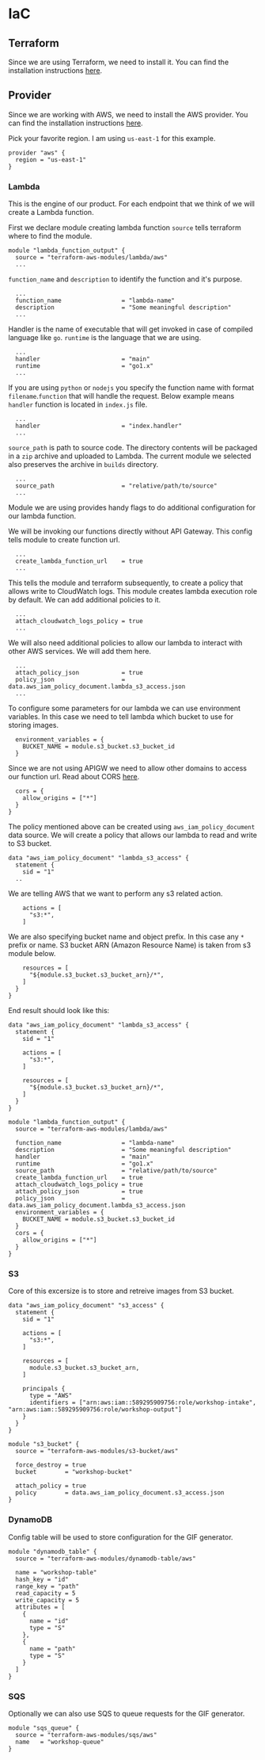 # IaC

## Terraform

Since we are using Terraform, we need to install it. You can find the installation instructions [here](https://learn.hashicorp.com/tutorials/terraform/install-cli).

## Provider
Since we are working with AWS, we need to install the AWS provider. You can find the installation instructions [here](https://registry.terraform.io/providers/hashicorp/aws/latest/docs).

Pick your favorite region. I am using `us-east-1` for this example.

```hcl
provider "aws" {
  region = "us-east-1"
}
```

### Lambda

This is the engine of our product. For each endpoint that we think of we will create a Lambda function.


First we declare module creating lambda function `source` tells terraform where to find the module.
```hcl
module "lambda_function_output" {
  source = "terraform-aws-modules/lambda/aws"
  ...
```

`function_name` and `description` to identify the function and it's purpose.
```hcl
  ...
  function_name                 = "lambda-name"
  description                   = "Some meaningful description"
  ...
```

Handler is the name of executable that will get invoked in case of compiled language like `go`. `runtime` is the language that we are using.

```hcl
  ...
  handler                       = "main"
  runtime                       = "go1.x"
  ...
```
If you are using `python` or `nodejs` you specify the function name with format `filename`.`function` that will handle the request. Below example means `handler` function is located in `index.js` file.
```hcl
  ...
  handler                       = "index.handler"
  ...
```

`source_path` is path to source code. The directory contents will be packaged in a `zip` archive and uploaded to Lambda. The current module we selected also preserves the archive in `builds` directory.
```hcl
  ...
  source_path                   = "relative/path/to/source"
  ...
```

Module we are using provides handy flags to do additional configuration for our lambda function.

We will be invoking our functions directly without API Gateway. This config tells module to create function url.
```hcl
  ...
  create_lambda_function_url    = true
  ...
```

This tells the module and terraform subsequently, to create a policy that allows write to CloudWatch logs. This module creates lambda execution role by default. We can add additional policies to it.
```hcl
  ...
  attach_cloudwatch_logs_policy = true
  ...
```

We will also need additional policies to allow our lambda to interact with other AWS services. We will add them here.

```hcl
  ...
  attach_policy_json            = true
  policy_json                   = data.aws_iam_policy_document.lambda_s3_access.json
  ...
```

To configure some parameters for our lambda we can use environment variables. In this case we need to tell lambda which bucket to use for storing images.
```hcl
  environment_variables = {
    BUCKET_NAME = module.s3_bucket.s3_bucket_id
  }
```

Since we are not using APIGW we need to allow other domains to access our function url. Read about CORS [here](https://developer.mozilla.org/en-US/docs/Web/HTTP/CORS).
```hcl
  cors = {
    allow_origins = ["*"]
  }
}
```

The policy mentioned above can be created using `aws_iam_policy_document` data source. We will create a policy that allows our lambda to read and write to S3 bucket.

```hcl
data "aws_iam_policy_document" "lambda_s3_access" {
  statement {
    sid = "1"
  ..
```

We are telling AWS that we want to perform any s3 related action.
```hcl
    actions = [
      "s3:*",
    ]
```

We are also specifying bucket name and object prefix. In this case any `*` prefix or name. S3 bucket ARN (Amazon Resource Name) is taken from s3 module below.
```hcl
    resources = [
      "${module.s3_bucket.s3_bucket_arn}/*",
    ]
  }
}
```

End result should look like this:
```hcl
data "aws_iam_policy_document" "lambda_s3_access" {
  statement {
    sid = "1"

    actions = [
      "s3:*",
    ]

    resources = [
      "${module.s3_bucket.s3_bucket_arn}/*",
    ]
  }
}

module "lambda_function_output" {
  source = "terraform-aws-modules/lambda/aws"

  function_name                 = "lambda-name"
  description                   = "Some meaningful description"
  handler                       = "main"
  runtime                       = "go1.x"
  source_path                   = "relative/path/to/source"
  create_lambda_function_url    = true
  attach_cloudwatch_logs_policy = true
  attach_policy_json            = true
  policy_json                   = data.aws_iam_policy_document.lambda_s3_access.json
  environment_variables = {
    BUCKET_NAME = module.s3_bucket.s3_bucket_id
  }
  cors = {
    allow_origins = ["*"]
  }
}
```

### S3

Core of this excersize is to store and retreive images from S3 bucket.

```hcl
data "aws_iam_policy_document" "s3_access" {
  statement {
    sid = "1"

    actions = [
      "s3:*",
    ]

    resources = [
      module.s3_bucket.s3_bucket_arn,
    ]

    principals {
      type = "AWS"
      identifiers = ["arn:aws:iam::589295909756:role/workshop-intake", "arn:aws:iam::589295909756:role/workshop-output"]
    }
  }
}

module "s3_bucket" {
  source = "terraform-aws-modules/s3-bucket/aws"

  force_destroy = true
  bucket        = "workshop-bucket"

  attach_policy = true
  policy        = data.aws_iam_policy_document.s3_access.json
}
```

### DynamoDB

Config table will be used to store configuration for the GIF generator.

```hcl
module "dynamodb_table" {
  source = "terraform-aws-modules/dynamodb-table/aws"

  name = "workshop-table"
  hash_key = "id"
  range_key = "path"
  read_capacity = 5
  write_capacity = 5
  attributes = [
    {
      name = "id"
      type = "S"
    },
    {
      name = "path"
      type = "S"
    }
  ]
}
```

### SQS
Optionally we can also use SQS to queue requests for the GIF generator.

```hcl
module "sqs_queue" {
  source = "terraform-aws-modules/sqs/aws"
  name   = "workshop-queue"
}
```
